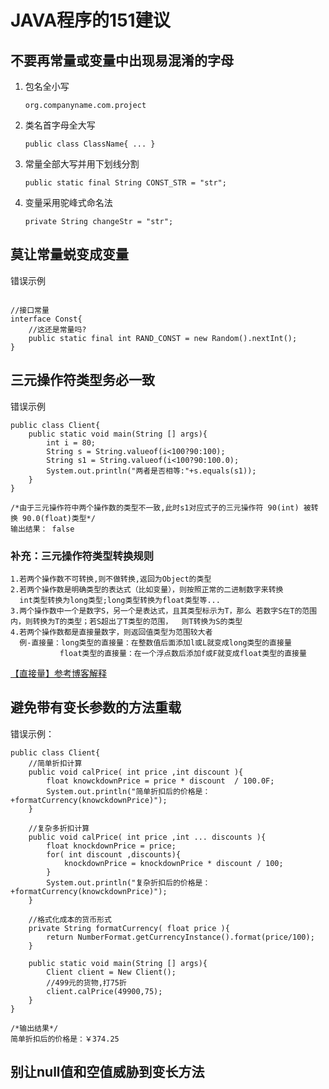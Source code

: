 # JAVA程序的151建议





## 不要再常量或变量中出现易混淆的字母

1. 包名全小写 

   ```
   org.companyname.com.project
   ```

2. 类名首字母全大写

   ```
   public class ClassName{ ... }
   ```

3. 常量全部大写并用下划线分割

   ```
   public static final String CONST_STR = "str";
   ```

4. 变量采用驼峰式命名法

   ```
   private String changeStr = "str";
   ```

## 莫让常量蜕变成变量

错误示例

```

//接口常量
interface Const{
	//这还是常量吗?
	public static final int RAND_CONST = new Random().nextInt();
}

```

## 三元操作符类型务必一致

错误示例

```
public class Client{
	public static void main(String [] args){
	 	int	i = 80;
	 	String s = String.valueof(i<100?90:100);
	 	String s1 = String.valueof(i<100?90:100.0);
	 	System.out.println("两者是否相等:"+s.equals(s1));
	}
}
```

```
/*由于三元操作符中两个操作数的类型不一致,此时s1对应式子的三元操作符 90(int) 被转换 90.0(float)类型*/
输出结果： false
```

### 补充：三元操作符类型转换规则

```
1.若两个操作数不可转换,则不做转换,返回为Object的类型
2.若两个操作数是明确类型的表达式（比如变量），则按照正常的二进制数字来转换
  int类型转换为long类型;long类型转换为float类型等...
3.两个操作数中一个是数字S，另一个是表达式，且其类型标示为T，那么 若数字S在T的范围内，则转换为T的类型；若S超出了T类型的范围，	 则T转换为S的类型
4.若两个操作数都是直接量数字，则返回值类型为范围较大者
  例-直接量：long类型的直接量：在整数值后面添加l或L就变成long类型的直接量
 		   float类型的直接量：在一个浮点数后添加f或F就变成float类型的直接量           
```

[【直接量】参考博客解释](http://m.hqwx.com/news/2019-12/15762050791611.html)

## 避免带有变长参数的方法重载

错误示例：

```
public class Client{
	//简单折扣计算
	public void calPrice( int price ,int discount ){
		float knowckdownPrice = price * discount  / 100.0F;
		System.out.println("简单折扣后的价格是：+formatCurrency(knowckdownPrice)");
	}
	
	//复杂多折扣计算
	public void calPrice( int price ,int ... discounts ){
		float knockdownPrice = price;
		for( int discount ,discounts){
			knockdownPrice = knockdownPrice * discount / 100;
		}
		System.out.println("复杂折扣后的价格是：+formatCurrency(knowckdownPrice)");
	}
	
	//格式化成本的货币形式
	private String formatCurrency( float price ){
		return NumberFormat.getCurrencyInstance().format(price/100);
	}
	
	public static void main(String [] args){
		Client client = New Client();
		//499元的货物,打75折
		client.calPrice(49900,75);
	}
}
```

```
/*输出结果*/
简单折扣后的价格是：￥374.25
```



## 别让null值和空值威胁到变长方法



